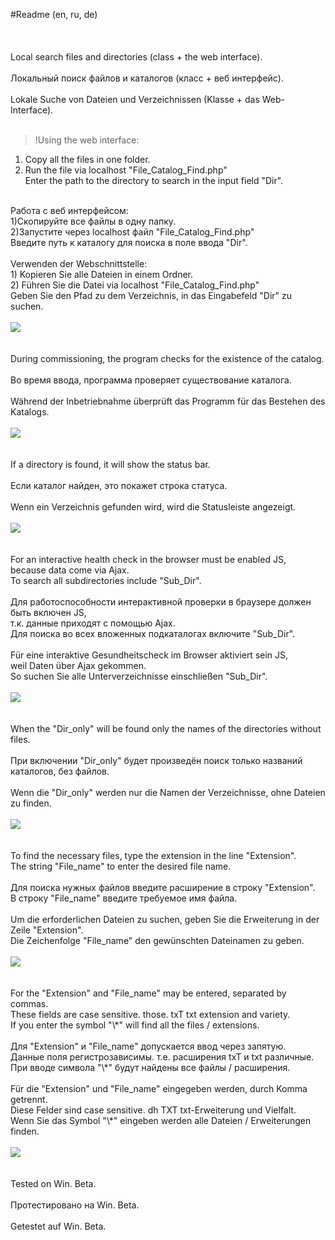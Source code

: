 #Readme (en, ru, de)<br />
<br />
<br />
<br />
Local search files and directories (class + the web interface).<br />
<br />
Локальный поиск файлов и каталогов (класс + веб интерфейс).<br />
<br />
Lokale Suche von Dateien und Verzeichnissen (Klasse + das Web-Interface).<br />
<br />
>!Using the web interface:<br />
1) Copy all the files in one folder.<br />
2) Run the file via localhost "File_Catalog_Find.php"<br />
Enter the path to the directory to search in the input field "Dir".<br />
<br />
Работа с веб интерфейсом:<br />
1)Скопируйте все файлы в одну папку.<br />
2)Запустите через localhost файл "File_Catalog_Find.php"<br />
Введите путь к каталогу для поиска в поле ввода "Dir".<br />
<br />
Verwenden der Webschnittstelle:<br />
1) Kopieren Sie alle Dateien in einem Ordner.<br />
2) Führen Sie die Datei via localhost "File_Catalog_Find.php"<br />
Geben Sie den Pfad zu dem Verzeichnis, in das Eingabefeld "Dir" zu suchen.<br />
<br />
<img src="https://3.downloader.disk.yandex.ua/preview/325b23723657b4b9e2a70411fbec321a6f51805862c75a6637209fb4b845e24e/inf/ZmLKnNJtbUCKFiGFxF2iYyFBHbNcS19XkizJw0AWzH4-AL1bWFbRTjef7-pVYdlYzIqLdaCms0_03X0mFVbTBQ%3D%3D?uid=0&filename=1.png&disposition=inline&hash=&limit=0&content_type=image%2Fpng&tknv=v2&size=1163x679" /><br />
<br />
<br />
During commissioning, the program checks for the existence of the catalog.<br />
<br />
Во время ввода, программа проверяет существование каталога.<br />
<br />
Während der Inbetriebnahme überprüft das Programm für das Bestehen des Katalogs.<br />
<br />
<img src="https://3.downloader.disk.yandex.ua/preview/60cf7020893c746ab3fb1819078b95db4a555940df359b520eb83ca365dde790/inf/wnw-kl27KhdbsfwmOy0cYbvDHOgT5MQBzJFn_OGA7Ty_eR6G5KOePtgarhwIiNU1F6Mh95eRf_m2SD3TFFE-uw%3D%3D?uid=0&filename=2.png&disposition=inline&hash=&limit=0&content_type=image%2Fpng&tknv=v2&size=1163x679" /><br />
<br />
<br />
If a directory is found, it will show the status bar.<br />
<br />
Если каталог найден, это покажет строка статуса.<br />
<br />
Wenn ein Verzeichnis gefunden wird, wird die Statusleiste angezeigt.<br />
<br />
<img src="https://1.downloader.disk.yandex.ua/preview/a5bbece83ec7631e25ade739bd0a045dbd449c5cb1f5f8eb5f0e01f4457981fd/inf/3qreOTN8mr7jifiK1tf9I_TtpsFEfrfXa8Ez7V6A2_nn6gGEp_rn54VGHqzjdJXY3PYKZmUSzieDpUbLdlT03w%3D%3D?uid=0&filename=3.png&disposition=inline&hash=&limit=0&content_type=image%2Fpng&tknv=v2&size=1163x679" /><br />
<br />
<br />
For an interactive health check in the browser must be enabled JS,<br />
because data come via Ajax.<br />
To search all subdirectories include "Sub_Dir".<br />
<br />
Для работоспособности интерактивной проверки в браузере должен быть включен JS,<br />
т.к. данные приходят с помощью Ajax.<br />
Для поиска во всех вложенных подкаталогах включите "Sub_Dir".<br />
<br />
Für eine interaktive Gesundheitscheck im Browser aktiviert sein JS,<br />
weil Daten über Ajax gekommen.<br />
So suchen Sie alle Unterverzeichnisse einschließen "Sub_Dir".<br />
<br />
<img src="https://4.downloader.disk.yandex.ua/preview/187a7014678c1704e085a18a3f8186672ef33e3fb14f82a8a857eecf9a4107c0/inf/3RBPV7b40vE6XYY2QAzlOwNcKsovTSUSeB8GLbX_QH_qVvsZ2E16_1QRXGKuWrT_EJ8ImoH4vK4Mq9-ATb9c6A%3D%3D?uid=0&filename=4.png&disposition=inline&hash=&limit=0&content_type=image%2Fpng&tknv=v2&size=1163x679" /><br />
<br />
<br />
When the "Dir_only" will be found only the names of the directories without files.<br />
<br />
При включении "Dir_only" будет произведён поиск только названий каталогов, без файлов.<br />
<br />
Wenn die "Dir_only" werden nur die Namen der Verzeichnisse, ohne Dateien zu finden.<br />
<br />
<img src="https://3.downloader.disk.yandex.ua/preview/ea44cac219a34c028e87b847e235ae1e0d54d3686dffe53c9cde288c653b583b/inf/3qreOTN8mr7jifiK1tf9I3dXYZZpPHstVjzL6tAOpgpmGMYvBWsO5chVuQBocb-AQZ3H-LQtlpfmyC8FxOfvig%3D%3D?uid=0&filename=5.png&disposition=inline&hash=&limit=0&content_type=image%2Fpng&tknv=v2&size=1163x679" /><br />
<br />
<br />
To find the necessary files, type the extension in the line "Extension".<br />
The string "File_name" to enter the desired file name.<br />
<br />
Для поиска нужных файлов введите расширение в строку "Extension".<br />
В строку "File_name" введите требуемое имя файла.<br />
<br />
Um die erforderlichen Dateien zu suchen, geben Sie die Erweiterung in der Zeile "Extension".<br />
Die Zeichenfolge "File_name" den gewünschten Dateinamen zu geben.<br />
<br />
<img src="https://3.downloader.disk.yandex.ua/preview/a432710b47bb8f2c9425d4559dadbedb7f7315a9ffbaad1525294ac13a482c29/inf/3iEuFx7x1YaL2535CC4kv9H_nccwlAEF2N_nDCCWRx-xuoqhhMjn9o7GVUhHGG46RBdBF5ocWAEh9MAGaRHpVA%3D%3D?uid=0&filename=6.png&disposition=inline&hash=&limit=0&content_type=image%2Fpng&tknv=v2&size=1163x679" /><br />
<br />
<br />
For the "Extension" and "File_name" may be entered, separated by commas.<br />
These fields are case sensitive. those. txT txt extension and variety.<br />
If you enter the symbol "\*" will find all the files / extensions.<br />
<br />
Для "Extension" и "File_name" допускается ввод через запятую.<br />
Данные поля регистрозависимы. т.е. расширения txT и txt различные.<br />
При вводе символа "\*" будут найдены все файлы / расширения.<br />
<br />
Für die "Extension" und "File_name" eingegeben werden, durch Komma getrennt.<br />
Diese Felder sind case sensitive. dh TXT txt-Erweiterung und Vielfalt.<br />
Wenn Sie das Symbol "\*" eingeben werden alle Dateien / Erweiterungen finden.<br />
<br />
<img src="https://1.downloader.disk.yandex.ua/preview/d66c5f1b022dcabc2c632b04430638fbca95643371346ddf96b44af1eaccc124/inf/e_citkAas9DV0DT5IghKZrSdNCNtiKtdxuz5mx3mJGdddWxFp6FrSk5gF6DNWP10DruubG9QYJ1ZPoOiHb-a4A%3D%3D?uid=0&filename=7.png&disposition=inline&hash=&limit=0&content_type=image%2Fpng&tknv=v2&size=1163x679" /><br />
<br />
<br />
Tested on Win. Beta.<br />
<br />
Протестировано на Win. Beta.<br />
<br />
Getestet auf Win. Beta.<br />
<br />
<br />
<br />
<br />
<br />
